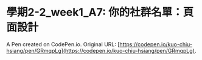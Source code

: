 # 學期2-2_week1_A7: 你的社群名單：頁面設計 

A Pen created on CodePen.io. Original URL: [https://codepen.io/kuo-chiu-hsiang/pen/GRmqpLg](https://codepen.io/kuo-chiu-hsiang/pen/GRmqpLg).


